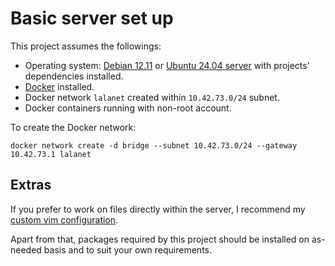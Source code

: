 # Basic server set up

This project assumes the followings:
* Operating system: [Debian 12.11][url-debian-1211] or [Ubuntu 24.04 server][url-ubuntu-server-2404] with projects' dependencies installed.
* [Docker][url-docker-installation] installed.
* Docker network `lalanet` created within `10.42.73.0/24` subnet.
* Docker containers running with non-root account.


To create the Docker network:
```
docker network create -d bridge --subnet 10.42.73.0/24 --gateway 10.42.73.1 lalanet
```

## Extras

If you prefer to work on files directly within the server, I recommend my [custom vim configuration][url-github-kkjjhlhlba].


Apart from that, packages required by this project should be installed on as-needed basis and to suit your own requirements.


<!-- Links -->
[url-debian-1211]: https://www.debian.org/News/2025/20250517
[url-ubuntu-server-2404]: https://discourse.ubuntu.com/t/ubuntu-24-04-lts-noble-numbat-release-notes/39890
[url-docker-installation]: https://docs.docker.com/engine/install/ubuntu/
[url-github-kkjjhlhlba]: https://github.com/stndn/kkjjhlhlba
